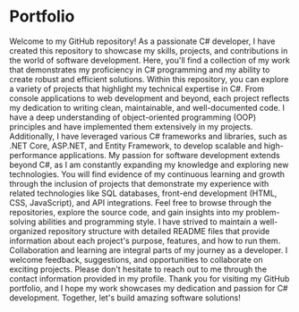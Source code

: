 # Portfolio
 Welcome to my GitHub repository! As a passionate C# developer, I have created this repository to showcase my skills, projects, and contributions in the world of software development. Here, you'll find a collection of my work that demonstrates my proficiency in C# programming and my ability to create robust and efficient solutions.  Within this repository, you can explore a variety of projects that highlight my technical expertise in C#. From console applications to web development and beyond, each project reflects my dedication to writing clean, maintainable, and well-documented code.  I have a deep understanding of object-oriented programming (OOP) principles and have implemented them extensively in my projects. Additionally, I have leveraged various C# frameworks and libraries, such as .NET Core, ASP.NET, and Entity Framework, to develop scalable and high-performance applications.  My passion for software development extends beyond C#, as I am constantly expanding my knowledge and exploring new technologies. You will find evidence of my continuous learning and growth through the inclusion of projects that demonstrate my experience with related technologies like SQL databases, front-end development (HTML, CSS, JavaScript), and API integrations.  Feel free to browse through the repositories, explore the source code, and gain insights into my problem-solving abilities and programming style. I have strived to maintain a well-organized repository structure with detailed README files that provide information about each project's purpose, features, and how to run them.  Collaboration and learning are integral parts of my journey as a developer. I welcome feedback, suggestions, and opportunities to collaborate on exciting projects. Please don't hesitate to reach out to me through the contact information provided in my profile.  Thank you for visiting my GitHub portfolio, and I hope my work showcases my dedication and passion for C# development. Together, let's build amazing software solutions!
